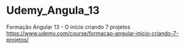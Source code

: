 # Udemy_Angula_13
 Formação Angular 13 - O início criando 7 projetos <https://www.udemy.com/course/formacao-angular-inicio-criando-7-projetos/>
